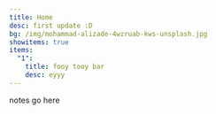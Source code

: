 ```yaml
---
title: Home
desc: first update :D
bg: /img/mohammad-alizade-4wzruab-kws-unsplash.jpg
showitems: true
items:
  "1":
    title: fooy tooy bar
    desc: eyyy
---
```

notes go here
